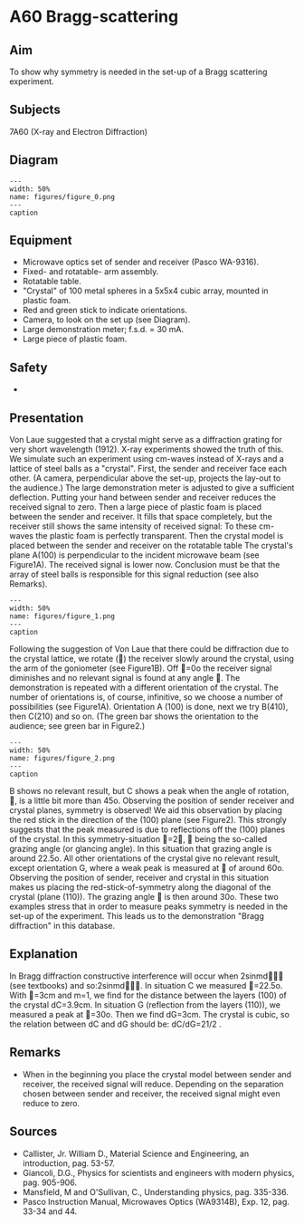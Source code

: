 # A60 Bragg-scattering 
    
  
## Aim   
 To show why symmetry is needed in the set-up of a Bragg scattering experiment.    
  
## Subjects   
 7A60 (X-ray and Electron Diffraction)   
  
## Diagram   
   
```{figure} figures/figure_0.png  
---  
width: 50%  
name: figures/figure_0.png  
---  
caption  
``` 
     
  
## Equipment   
 
 *  Microwave optics set of sender and receiver (Pasco WA-9316). 
 *  Fixed- and rotatable- arm assembly. 
 *  Rotatable table. 
 *  "Crystal" of 100 metal spheres in a 5x5x4 cubic array, mounted in plastic foam. 
 *  Red and green stick to indicate orientations. 
 *  Camera, to look on the set up (see Diagram). 
 *  Large demonstration meter; f.s.d. = 30 mA. 
 *  Large piece of plastic foam.   
  
## Safety   
 
 * 
      
  
## Presentation   
 Von Laue suggested that a crystal might serve as a diffraction grating for very short wavelength (1912). X-ray experiments showed the truth of this. We simulate such an experiment using cm-waves instead of X-rays and a lattice of steel balls as a "crystal".  First, the sender and receiver face each other. (A camera, perpendicular above the set-up, projects the lay-out to the audience.) The large demonstration meter is adjusted to give a sufficient deflection. Putting your hand between sender and receiver reduces the received signal to zero. Then a large piece of plastic foam is placed between the sender and receiver. It fills that space completely, but the receiver still shows the same intensity of received signal: To these cm-waves the plastic foam is perfectly transparent. Then the crystal model is placed between the sender and receiver on the rotatable table The crystal's plane A(100) is perpendicular to the incident microwave beam (see Figure1A). The received signal is lower now. Conclusion must be that the array of steel balls is responsible for this signal reduction (see also Remarks).    
```{figure} figures/figure_1.png  
---  
width: 50%  
name: figures/figure_1.png  
---  
caption  
``` 
 Following the suggestion of Von Laue that there could be diffraction due to the crystal lattice, we rotate () the receiver slowly around the crystal, using the arm of the goniometer (see Figure1B). Off =0o the receiver signal diminishes and no relevant signal is found at any angle . The demonstration is repeated with a different orientation of the crystal. The number of  orientations is, of course, infinitive, so we choose a number of possibilities (see Figure1A). Orientation A (100) is done, next we try B(410), then C(210) and so on. (The green bar shows the orientation to the audience; see green bar in Figure2.)    
```{figure} figures/figure_2.png  
---  
width: 50%  
name: figures/figure_2.png  
---  
caption  
``` 
 B shows no relevant result, but C shows a peak when the angle of rotation, , is a little bit more than 45o. Observing the position of sender receiver and crystal planes, symmetry is observed! We aid this observation by placing the red stick in the direction of the (100) plane (see Figure2). This strongly suggests that the peak measured is due to reflections off the (100) planes of the crystal. In this symmetry-situation =2,  being the so-called grazing angle (or glancing angle). In this situation that grazing angle is around 22.5o. All other orientations of the crystal give no relevant result, except orientation G, where a weak peak is measured at  of around 60o. Observing the position of sender, receiver and crystal in this situation makes us placing the red-stick-of-symmetry along the diagonal of the crystal (plane (110)). The grazing angle  is then around 30o.  These two examples stress that in order to measure peaks symmetry is needed in the set-up of the experiment. This leads us to the demonstration "Bragg diffraction" in this database.    
  
## Explanation   
 In Bragg diffraction constructive interference will occur when 2sinmd (see textbooks) and so:2sinmd. In situation C we measured =22.5o. With =3cm and m=1, we find for the distance between the layers (100) of the crystal dC=3.9cm. In situation G (reflection from the layers (110)), we measured a peak at =30o. Then we find dG=3cm. The crystal is cubic, so the relation between dC and dG should be: dC/dG=21/2 .    
  
## Remarks   
 
 *  When in the beginning you place the crystal model between sender and receiver, the received signal will reduce. Depending on the separation chosen between sender and receiver, the received signal might even reduce to zero.
    
  
## Sources   
 
 *  Callister, Jr. William D., Material Science and Engineering, an introduction, pag. 53-57.
 *  Giancoli, D.G., Physics for scientists and engineers with modern physics, pag. 905-906. 
 *  Mansfield, M and O'Sullivan, C., Understanding physics, pag. 335-336. 
 *  Pasco Instruction Manual, Microwaves Optics (WA9314B), Exp. 12, pag. 33-34 and 44.
   
